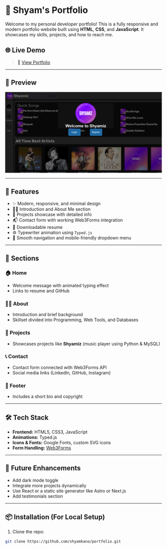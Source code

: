 # 💼 Shyam's Portfolio

Welcome to my personal developer portfolio! This is a fully responsive and modern portfolio website built using **HTML**, **CSS**, and **JavaScript**. It showcases my skills, projects, and how to reach me.

## 🌐 Live Demo

> 🔗 [View Portfolio](https://ghanshyamkanojiya.netlify.app/)  

---

## 📸 Preview

![Portfolio Preview](icon/Screenshot%202024-05-29%20143556.png)

---

## 📁 Features

- ✨ Modern, responsive, and minimal design
- 👨‍💻 Introduction and About Me section
- 🚀 Projects showcase with detailed info
- 📬 Contact form with working Web3Forms integration
- 📄 Downloadable resume
- ⚙️ Typewriter animation using `Typed.js`
- 🌙 Smooth navigation and mobile-friendly dropdown menu

---

## 📌 Sections

### 🏠 Home
- Welcome message with animated typing effect
- Links to resume and GitHub

### 👨‍🎓 About
- Introduction and brief background
- Skillset divided into Programming, Web Tools, and Databases

### 📂 Projects
- Showcases projects like **Shyamiz** (music player using Python & MySQL)

### 📞 Contact
- Contact form connected with Web3Forms API
- Social media links (LinkedIn, GitHub, Instagram)

### 👣 Footer
- Includes a short bio and copyright

---

## 🛠️ Tech Stack

- **Frontend:** HTML5, CSS3, JavaScript
- **Animations:** Typed.js
- **Icons & Fonts:** Google Fonts, custom SVG icons
- **Form Handling:** [Web3Forms](https://web3forms.com/)

---

## 🧠 Future Enhancements

- Add dark mode toggle
- Integrate more projects dynamically
- Use React or a static site generator like Astro or Next.js
- Add testimonials section

---

## 📦 Installation (For Local Setup)

1. Clone the repo:
```bash
git clone https://github.com/shyamkano/portfolio.git
